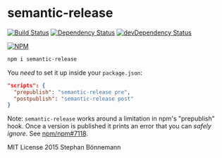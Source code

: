 # semantic-release
[![Build Status](https://travis-ci.org/boennemann/semantic-release.svg)](https://travis-ci.org/boennemann/semantic-release)
[![Dependency Status](https://david-dm.org/boennemann/semantic-release.svg)](https://david-dm.org/boennemann/semantic-release)
[![devDependency Status](https://david-dm.org/boennemann/semantic-release/dev-status.svg)](https://david-dm.org/boennemann/semantic-release#info=devDependencies)

[![NPM](https://nodei.co/npm/semantic-release.png?downloads=true&downloadRank=true&stars=true)](https://nodei.co/npm/semantic-release/)

```bash
npm i semantic-release
```
You *need* to set it up inside your `package.json`:

```json
"scripts": {
  "prepublish": "semantic-release pre",
  "postpublish": "semantic-release post"
}
```

Note: `semantic-release` works around a limitation in npm's "prepublish" hook. Once a version is published it prints an error that you can *safely ignore*.
See [npm/npm#7118](https://github.com/npm/npm/issues/7118).

MIT License
2015 Stephan Bönnemann
